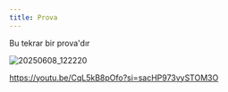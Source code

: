 ```yaml
---
title: Prova
---
```

Bu tekrar bir prova'dır

![20250608_122220](../../../DCIM/Camera/20250608_122220.jpg)

https://youtu.be/CqL5kB8pOfo?si=sacHP973vySTOM3O